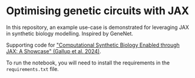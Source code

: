 # Optimising genetic circuits with JAX

In this repository, an example use-case is demonstrated for leveraging JAX in synthetic biology modelling. Inspired by GeneNet.

Supporting code for ["Computational Synthetic Biology Enabled through JAX: A Showcase" (Gallup et al. 2024)](https://pubs.acs.org/doi/10.1021/acssynbio.4c00307).

To run the notebook, you will need to install the requirements in the `requirements.txt` file.
